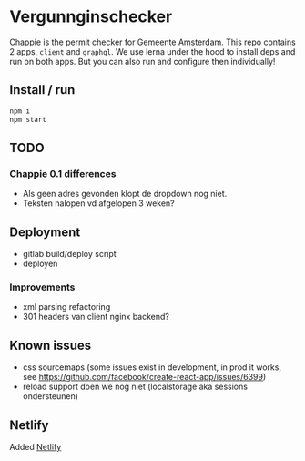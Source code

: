 # Vergunnginschecker

Chappie is the permit checker for Gemeente Amsterdam.
This repo contains 2 apps, `client` and `graphql`.
We use lerna under the hood to install deps and run on both apps.
But you can also run and configure then individually!

## Install / run

```bash
npm i
npm start
```

## TODO

### Chappie 0.1 differences

- Als geen adres gevonden klopt de dropdown nog niet.
- Teksten nalopen vd afgelopen 3 weken?

## Deployment

- gitlab build/deploy script
- deployen

### Improvements

- xml parsing refactoring
- 301 headers van client nginx backend?

## Known issues

- css sourcemaps (some issues exist in development, in prod it works, see https://github.com/facebook/create-react-app/issues/6399)
- reload support doen we nog niet (localstorage aka sessions ondersteunen)

## Netlify
Added [Netlify](https://netlify.com)
